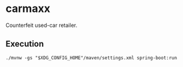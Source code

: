 # carmaxx

Counterfeit used-car retailer.

## Execution

`./mvnw -gs "$XDG_CONFIG_HOME"/maven/settings.xml spring-boot:run`